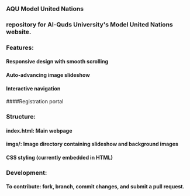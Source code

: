 ### AQU Model United Nations
### repository for Al-Quds University's Model United Nations website.

### Features:

#### Responsive design with smooth scrolling
#### Auto-advancing image slideshow
#### Interactive navigation
####Registration portal

### Structure:

#### index.html: Main webpage
#### imgs/: Image directory containing slideshow and background images
#### CSS styling (currently embedded in HTML)

### Development:
#### To contribute: fork, branch, commit changes, and submit a pull request.
